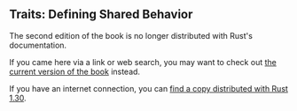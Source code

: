 ## Traits: Defining Shared Behavior

The second edition of the book is no longer distributed with Rust's documentation.

If you came here via a link or web search, you may want to check out [the current version of the book](../ch10-02-traits.html) instead.

If you have an internet connection, you can [find a copy distributed with Rust 1.30](https://doc.rust-lang.org/1.30.0/book/second-edition/ch10-02-traits.html).